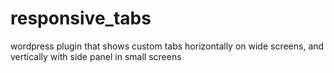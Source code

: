 # responsive_tabs
wordpress plugin that shows custom tabs horizontally on wide screens, and vertically with side panel in small screens
